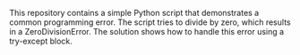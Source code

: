 This repository contains a simple Python script that demonstrates a common programming error. The script tries to divide by zero, which results in a ZeroDivisionError. The solution shows how to handle this error using a try-except block.